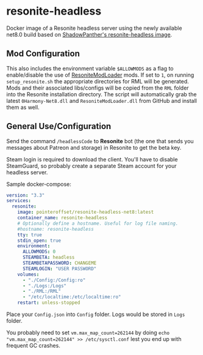 # resonite-headless
Docker image of a Resonite headless server using the newly available net8.0 build based on [ShadowPanther's resonite-headless image](https://github.com/shadowpanther/resonite-headless).

## Mod Configuration
This also includes the environment variable `$ALLOWMODS` as a flag to enable/disable the use of [ResoniteModLoader](https://github.com/resonite-modding-group/ResoniteModLoader) mods. If set to `1`, on running `setup_resonite.sh` the appropriate directories for RML will be generated. Mods and their associated libs/configs will be copied from the `RML` folder into the Resonite installation directory. The script will automatically grab the latest `0Harmony-Net8.dll` and `ResoniteModLoader.dll`  from GitHub and install them as well.

## General Use/Configuration
Send the command `/headlessCode` to **Resonite** bot (the one that sends you messages about Patreon and storage) in Resonite to get the beta key.

Steam login is required to download the client. You'll have to disable SteamGuard, so probably create a separate Steam account for your headless server.

Sample docker-compose:
```yaml
version: "3.3"
services:
  resonite:
    image: pointeroffset/resonite-headless-net8:latest
    container_name: resonite-headless
    # Optionally define a hostname. Useful for log file naming.
    #hostname: resonite-headless 
    tty: true
    stdin_open: true
    environment:
      ALLOWMODS: 0
      STEAMBETA: headless
      STEAMBETAPASSWORD: CHANGEME
      STEAMLOGIN: "USER PASSWORD"
    volumes:
      - "./Config:/Config:ro"
      - "./Logs:/Logs"
      - "./RML:/RML"
      - "/etc/localtime:/etc/localtime:ro"
    restart: unless-stopped
```

Place your `Config.json` into `Config` folder. Logs would be stored in `Logs` folder.

You probably need to set `vm.max_map_count=262144` by doing `echo "vm.max_map_count=262144" >> /etc/sysctl.conf` lest you end up with frequent GC crashes.
